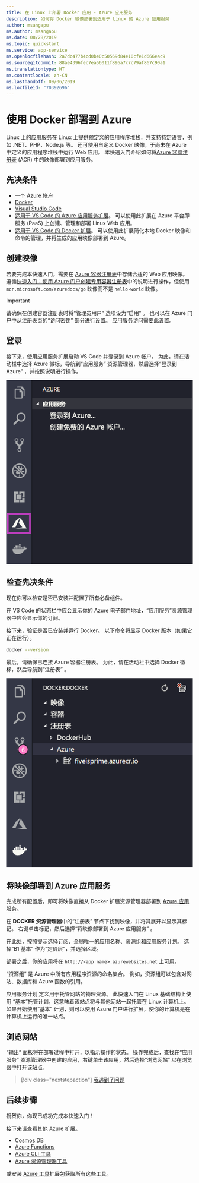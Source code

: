 ```yaml
---
title: 在 Linux 上部署 Docker 应用 - Azure 应用服务
description: 如何将 Docker 映像部署到适用于 Linux 的 Azure 应用服务
author: msangapu
ms.author: msangapu
ms.date: 08/28/2019
ms.topic: quickstart
ms.service: app-service
ms.openlocfilehash: 2a7dc477b4cd0be0c50569d84e10cfe1d666eac9
ms.sourcegitcommit: 88ae4396fec7ea56011f896a7c7c79af867c90a1
ms.translationtype: HT
ms.contentlocale: zh-CN
ms.lasthandoff: 09/06/2019
ms.locfileid: "70392696"
---
```

# <a name="deploy-to-azure-using-docker"></a>使用 Docker 部署到 Azure

Linux 上的应用服务在 Linux 上提供预定义的应用程序堆栈，并支持特定语言，例如 .NET、PHP、Node.js 等。 还可使用自定义 Docker 映像，于尚未在 Azure 中定义的应用程序堆栈中运行 Web 应用。 本快速入门介绍如何将[Azure 容器注册表](/azure/container-registry) (ACR) 中的映像部署到应用服务。

## <a name="prerequisites"></a>先决条件

* 一个 [Azure 帐户](https://azure.microsoft.com/free/?utm_source=campaign&utm_campaign=vscode-tutorial-docker-extension&mktingSource=vscode-tutorial-docker-extension)
* [Docker](https://www.docker.com/community-edition)
* [Visual Studio Code](https://code.visualstudio.com/)
* [适用于 VS Code 的 Azure 应用服务扩展](vscode:extension/ms-azuretools.vscode-azureappservice)。 可以使用此扩展在 Azure 平台即服务 (PaaS) 上创建、管理和部署 Linux Web 应用。
* [适用于 VS Code 的 Docker 扩展](vscode:extension/ms-azuretools.vscode-docker)。 可以使用此扩展简化本地 Docker 映像和命令的管理，并将生成的应用映像部署到 Azure。

## <a name="create-an-image"></a>创建映像

若要完成本快速入门，需要在 [Azure 容器注册表](/azure/container-registry)中存储合适的 Web 应用映像。 遵循[快速入门：使用 Azure 门户创建专用容器注册表](/azure/container-registry/container-registry-get-started-portal)中的说明进行操作，但使用 `mcr.microsoft.com/azuredocs/go` 映像而不是 `hello-world` 映像。

> [!IMPORTANT]
> 请确保在创建容器注册表时将“管理员用户”  选项设为“启用”  。 也可以在 Azure 门户中从注册表页的“访问密钥”  部分进行设置。 应用服务访问需要此设置。

## <a name="sign-in"></a>登录

接下来，使用应用服务扩展启动 VS Code 并登录到 Azure 帐户。 为此，请在活动栏中选择 Azure 徽标，导航到“应用服务”  资源管理器，然后选择“登录到 Azure”  ，并按照说明进行操作。

![登录到 Azure](./media/quickstart-docker/sign-in.png)

## <a name="check-prerequisites"></a>检查先决条件

现在你可以检查是否已安装并配置了所有必备组件。

在 VS Code 的状态栏中应会显示你的 Azure 电子邮件地址，“应用服务”资源管理器中应会显示你的订阅。 

接下来，验证是否已安装并运行 Docker。 以下命令将显示 Docker 版本（如果它正在运行）。

```bash
docker --version
```

最后，请确保已连接 Azure 容器注册表。 为此，请在活动栏中选择 Docker 徽标，然后导航到“注册表”  。

![注册表](./media/quickstart-docker/registries.png)

## <a name="deploy-the-image-to-azure-app-service"></a>将映像部署到 Azure 应用服务

完成所有配置后，即可将映像直接从 Docker 扩展资源管理器部署到 [Azure 应用服务](https://azure.microsoft.com/services/app-service/)。

在 **DOCKER 资源管理器**中的“注册表”  节点下找到映像，并将其展开以显示其标记。 右键单击标记，然后选择“将映像部署到 Azure 应用服务”  。

在此处，按照提示选择订阅、全局唯一的应用名称、资源组和应用服务计划。 选择“B1 基本”  作为“定价层”，并选择区域。

部署之后，你的应用将在 `http://<app name>.azurewebsites.net` 上可用。

“资源组”  是 Azure 中所有应用程序资源的命名集合。 例如，资源组可以包含对网站、数据库和 Azure 函数的引用。

应用服务计划  定义用于托管网站的物理资源。 此快速入门在 Linux 基础结构上使用   “基本”托管计划，这意味着该站点将与其他网站一起托管在 Linux 计算机上。 如果开始使用“基本”  计划，则可以使用 Azure 门户进行扩展，使你的计算机是在计算机上运行的唯一站点。

## <a name="browse-the-website"></a>浏览网站

“输出”  面板将在部署过程中打开，以指示操作的状态。 操作完成后，查找在“应用服务”  资源管理器中创建的应用，右键单击该应用，然后选择“浏览网站”  以在浏览器中打开该站点。

> [!div class="nextstepaction"]
> [我遇到了问题](https://www.research.net/r/PWZWZ52?tutorial=quickstart-docker&step=deploy-app)

## <a name="next-steps"></a>后续步骤

祝贺你，你现已成功完成本快速入门！

接下来请查看其他 Azure 扩展。

* [Cosmos DB](https://marketplace.visualstudio.com/items?itemName=ms-azuretools.vscode-cosmosdb)
* [Azure Functions](https://marketplace.visualstudio.com/items?itemName=ms-azuretools.vscode-azurefunctions)
* [Azure CLI 工具](https://marketplace.visualstudio.com/items?itemName=ms-vscode.azurecli)
* [Azure 资源管理器工具](https://marketplace.visualstudio.com/items?itemName=msazurermtools.azurerm-vscode-tools)

或安装 [Azure 工具](https://marketplace.visualstudio.com/items?itemName=ms-vscode.vscode-node-azure-pack)扩展包获取所有这些工具。
